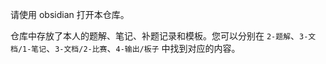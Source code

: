 请使用 obsidian 打开本仓库。

仓库中存放了本人的题解、笔记、补题记录和模板。您可以分别在 `2-题解`、`3-文档/1-笔记`、`3-文档/2-比赛`、`4-输出/板子` 中找到对应的内容。